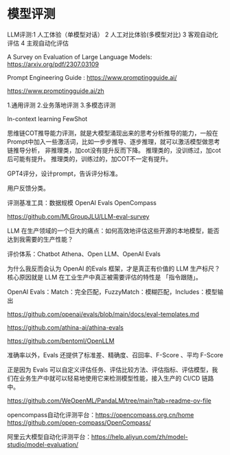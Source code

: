 # 模型评测

LLM评测:1 人工体验（单模型对话） 2 人工对比体验(多模型对比) 3 客观自动化评估 4 主观自动化评估

A Survey on Evaluation of Large Language Models: https://arxiv.org/pdf/2307.03109

Prompt Engineering Guide : https://www.promptingguide.ai/

https://www.promptingguide.ai/zh

1.通用评测
2.业务落地评测
3.多模态评测

In-context learning FewShot

思维链COT推导能力评测，就是大模型涌现出来的思考分析推导的能力，一般在Prompt中加入一些激活词，比如一步步推导、逐步推理，就可以激活模型做思考链推导分析，
非推理类，加cot没有提升反而下降。
推理类的，没训练过，加cot后可能有提升。
推理类的，训练过的，加COT不一定有提升。

GPT4评分，设计prompt，告诉评分标准。

用户反馈分类。

评测基准工具：数据规模
OpenAI Evals
OpenCompass

https://github.com/MLGroupJLU/LLM-eval-survey

LLM 在生产领域的一个巨大的痛点：如何高效地评估这些开源的本地模型，能否达到我需要的生产性能？

评价体系：Chatbot Athena、Open LLM、OpenAI Evals 

为什么我反而会认为 OpenAI 的Evals 框架，才是真正有价值的 LLM 生产标尺？核心原因就是 LLM 在工业生产中真正被需要评估的特性是 「指令跟随」。

OpenAI Evals：Match：完全匹配，FuzzyMatch：模糊匹配，Includes：模型输出

https://github.com/openai/evals/blob/main/docs/eval-templates.md

https://github.com/athina-ai/athina-evals

https://github.com/bentoml/OpenLLM

准确率以外，Evals 还提供了标准差、精确度、召回率、F-Score 、平均 F-Score 

正是因为 Evals 可以自定义评估任务、评估比较方法、评估指标、评估模型，我们在业务生产中就可以轻易地使用它来检测模型性能，接入生产的 CI/CD 链路中。

https://github.com/WeOpenML/PandaLM/tree/main?tab=readme-ov-file

opencompass自动化评测平台：https://opencompass.org.cn/home https://github.com/open-compass/OpenCompass/

阿里云大模型自动化评测平台：https://help.aliyun.com/zh/model-studio/model-evaluation/



